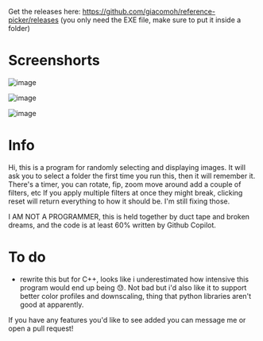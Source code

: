 Get the releases here: https://github.com/giacomoh/reference-picker/releases (you only need the EXE file, make sure to put it inside a folder)

# Screenshorts
![image](https://github.com/giacomoh/reference-picker/assets/53836108/91817358-6d2c-4364-a501-65d50a812e16)

![image](https://github.com/giacomoh/reference-picker/assets/53836108/12121c02-9927-4109-9561-25b99cf1eae0)

![image](https://github.com/giacomoh/reference-picker/assets/53836108/2e2a74b5-a87b-43d0-9dd7-30e5c0917da1)


# Info

Hi, this is a program for randomly selecting and displaying images.
It will ask you to select a folder the first time you run this, then it will remember it.
There's a timer, you can rotate, fip, zoom move around add a couple of filters, etc
If you apply multiple filters at once they might break, clicking reset will return everything to how it should be. I'm still fixing those.

I AM NOT A PROGRAMMER, this is held together by duct tape and broken dreams, and the code is at least 60% written by Github Copilot.

# To do

- rewrite this but for C++, looks like i underestimated how intensive this program would end up being 😓. Not bad but i'd also like it to support better color profiles and downscaling, thing that python libraries aren't good at apparently.

If you have any features you'd like to see added you can message me or open a pull request!
